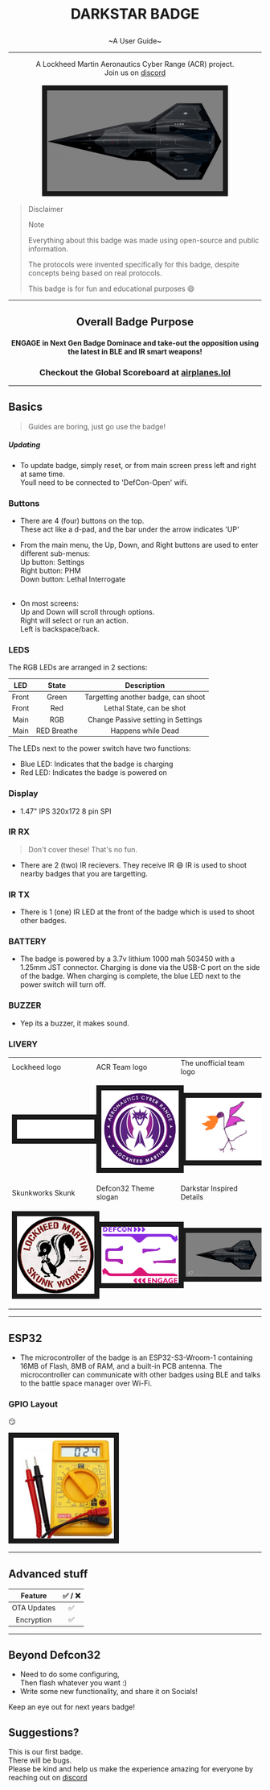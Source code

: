 <h1><p align="center">DARKSTAR BADGE</p></h1>

<p align="center">
~A User Guide~
</p>

-----
<p align="center">
A Lockheed Martin Aeronautics Cyber Range (ACR) project.<br>
Join us on <a href="https://discord.gg/sgUe73dNS8">discord</a><br><br>
<img src="images/badgeSpoiler.gif" width="350" height="200" border="10"/>
</p>

> Disclaimer
>> [!NOTE]
>> Everything about this badge was made using open-source and public information.
>>
>> The protocols were invented specifically for this badge, despite concepts being based on real protocols.
>>
>> This badge is for fun and educational purposes :smile:
-----
<h2><p align="center">Overall Badge Purpose</p></h2>

<h4><p align="center"> ENGAGE in Next Gen Badge Dominace and take-out the opposition using the latest in BLE and IR smart weapons!</p></h4>


<h3>
<p align="center">
Checkout the Global Scoreboard at <a href="http://airplanes.lol">airplanes.lol</a>
</p>
</h3>

-----
## Basics
> Guides are boring, just go use the badge!

##### Updating
- To update badge, simply reset, or from main screen press left and right at same time.<br>
Youll need to be connected to 'DefCon-Open' wifi.

### Buttons
- There are 4 (four) buttons on the top. <br>
These act like a d-pad, and the bar under the arrow indicates 'UP'<br>

- From the main menu, the Up, Down, and Right buttons are used to enter different sub-menus:<br>
Up button: Settings<br>
Right button: PHM<br>
Down button: Lethal Interrogate<br><br>

- On most screens:<br>
Up and Down will scroll through options.<br>
Right will select or run an action.<br>
Left is backspace/back.
### LEDS
The RGB LEDs are arranged in 2 sections:<br>

| LED    | State | Description |
| :----------: | :----------: | :----------: |
| Front | Green | Targetting another badge, can shoot   |
| Front  | Red  | Lethal State, can be shot    |
| Main   | RGB   | Change Passive setting in Settings     |
| Main    | RED Breathe    | Happens while Dead      |


The LEDs next to the power switch have two functions:<br>
- Blue LED: Indicates that the badge is charging <br>
- Red LED: Indicates the badge is powered on<br>
### Display
- 1.47" IPS 320x172 8 pin SPI
### IR RX
> Don't cover these! That's no fun.

- There are 2 (two) IR recievers. They receive IR :smile:
IR is used to shoot nearby badges that you are targetting.
### IR TX
- There is 1 (one) IR LED at the front of the badge which is used to shoot other badges.
### BATTERY
- The badge is powered by a 3.7v lithium 1000 mah 503450 with a 1.25mm JST connector. Charging is done via the USB-C port on the side of the badge. When charging is complete, the blue LED next to the power switch will turn off.
### BUZZER
- Yep its a buzzer, it makes sound.
### LIVERY
<table>
<tr>
<td width="33%">
Lockheed logo<br>
</td>
<td width="33%">
ACR Team logo<br>
</td>
<td width="33%">
The unofficial team logo<br>
</td>
</tr>

<tr>
<td>
<p align="center">
<img src="images/LM_logo_white.png" border="10"/>
</p>
</td>


<td>
<p align="center">
<img src="images/ACR_Logo_Full.png" border="10"/>
</p>
</td>
<td>
<p align="center">
<img src="images/Derpy_Remastered.png" border="10"/>
</p>
</td>
</tr>

<tr>
<td width="33%">
Skunkworks Skunk<br>
</td>
<td width="33%">
Defcon32 Theme slogan<br>
</td>
<td width="33%">
Darkstar Inspired Details<br>
</td>
</tr>

<td>
<p align="center">
<img src="images/skunk.jpg" border="10"/>
</p>
</td>
<td>
<p align="center">
<img src="images/dc32-logo.webp"border="10"/>
</p>
</td>

<td>
<p align="center">
<img src="images/darkstar_orig.webp" border="10"/>
</p>
</td>
</tr>
</table>

-----
## ESP32
- The microcontroller of the badge is an ESP32-S3-Wroom-1 containing 16MB of Flash, 8MB of RAM, and a built-in PCB antenna. The microcontroller can communicate with other badges using BLE and talks to the battle space manager over Wi-Fi.

### GPIO Layout

:smirk:

<img src="images/meter.jpeg" width="200" height="200" border="10"/>

-----
## Advanced stuff

| Feature    | :white_check_mark: / :x: | 
| :---------: | :----------: |
| OTA Updates | :white_check_mark: |
| Encryption    | :white_check_mark: | 

-----
## Beyond Defcon32
- Need to do some configuring,<br>
Then flash whatever you want :)<br>
- Write some new functionality, and share it on Socials! <br>

Keep an eye out for next years badge!


## Suggestions?
This is our first badge.<br> There will be bugs.<br> Please be kind and help us make the experience amazing for everyone by reaching out on [discord](https://discord.gg/sgUe73dNS8)
